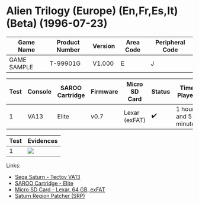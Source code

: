 # Alien Trilogy (Europe) (En,Fr,Es,It) (Beta) (1996-07-23)

| Game Name   | Product Number | Version | Area Code | Peripheral Code |
| ----------- | -------------- | ------- | --------- | --------------- |
| GAME SAMPLE | T-99901G       | V1.000  | E         | J               |

| Test | Console | SAROO Cartridge | Firmware | Micro SD Card | Status             | Time Played          |
| ---- | ------- | --------------- | -------- | ------------- | ------------------ | -------------------- |
| 1    | VA13    | Elite           | v0.7     | Lexar (exFAT) | :heavy_check_mark: | 1 hour and 5 minutes |

| Test | Evidences                                                                                        |
| ---- | ------------------------------------------------------------------------------------------------ |
| 1    | [![](https://img.youtube.com/vi/oWphMgEoGKg/0.jpg)](https://www.youtube.com/watch?v=oWphMgEoGKg) |

Links:

- [Sega Saturn - Tectoy VA13](../../../Info/Consoles/VA13/README.md)
- [SAROO Cartridge - Elite](../../../Info/Cartridges/GuangzhouSanStarOnlineShop/1.6/README.md)
- [Micro SD Card - Lexar, 64 GB, exFAT](../../../Info/SdCards/Lexar/64GB/exfat/README.md)
- [Saturn Region Patcher (SRP)](https://segaxtreme.net/resources/saturn-region-patcher.81/download)
